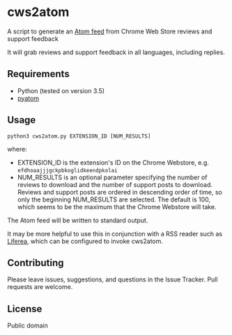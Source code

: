 cws2atom
========

A script to generate an [Atom feed](https://en.wikipedia.org/wiki/Atom_(standard)) from Chrome Web Store reviews and support feedback

It will grab reviews and support feedback in all languages, including replies.

Requirements
------------

* Python (tested on version 3.5)
* [pyatom](https://github.com/rpcope1/pyatom)

Usage
-----

```
python3 cws2atom.py EXTENSION_ID [NUM_RESULTS]
```
where:
* EXTENSION_ID is the extension's ID on the Chrome Webstore, e.g. `efdhoaajjjgckpbkoglidkeendpkolai`
* NUM_RESULTS is an optional parameter specifying the number of reviews to download and the number of support posts to download. Reviews and support posts are ordered in descending order of time, so only the beginning NUM_RESULTS are selected. The default is 100, which seems to be the maximum that the Chrome Webstore will take.

The Atom feed will be written to standard output.

It may be more helpful to use this in conjunction with a RSS reader such as [Liferea](https://lzone.de/liferea/), which can be configured to invoke cws2atom.

Contributing
------------

Please leave issues, suggestions, and questions in the Issue Tracker. Pull requests are welcome.

License
-------

Public domain
